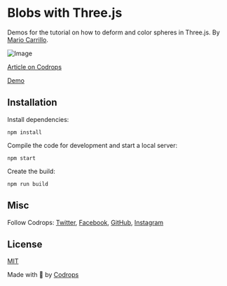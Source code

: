 # Blobs with Three.js

Demos for the tutorial on how to deform and color spheres in Three.js. By [Mario Carrillo](https://twitter.com/marioecg).

![Image](https://tympanus.net/codrops/wp-content/uploads/2021/01/blob.jpg)

[Article on Codrops](https://tympanus.net/codrops/?p=52932)

[Demo](http://tympanus.net/Tutorials/WebGLBlobs/)


## Installation

Install dependencies:

```
npm install
```

Compile the code for development and start a local server:

```
npm start
```

Create the build:

```
npm run build
```

## Misc

Follow Codrops: [Twitter](http://www.twitter.com/codrops), [Facebook](http://www.facebook.com/codrops), [GitHub](https://github.com/codrops), [Instagram](https://www.instagram.com/codropsss/)

## License
[MIT](LICENSE)

Made with :blue_heart:  by [Codrops](http://www.codrops.com)





